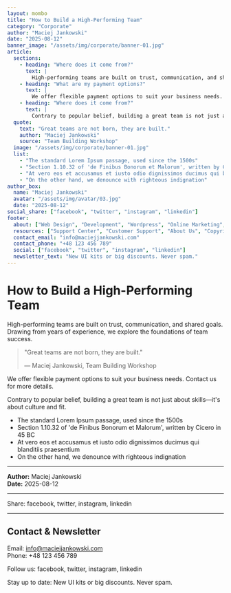 ```yaml
---
layout: mombo
title: "How to Build a High-Performing Team"
category: "Corporate"
author: "Maciej Jankowski"
date: "2025-08-12"
banner_image: "/assets/img/corporate/banner-01.jpg"
article:
  sections:
    - heading: "Where does it come from?"
      text: |
        High-performing teams are built on trust, communication, and shared goals. Drawing from years of experience, we explore the foundations of team success.
    - heading: "What are my payment options?"
      text: |
        We offer flexible payment options to suit your business needs. Contact us for more details.
    - heading: "Where does it come from?"
      text: |
        Contrary to popular belief, building a great team is not just about skills—it's about culture and fit.
  quote:
    text: "Great teams are not born, they are built."
    author: "Maciej Jankowski"
    source: "Team Building Workshop"
  image: "/assets/img/corporate/banner-01.jpg"
  list:
    - "The standard Lorem Ipsum passage, used since the 1500s"
    - "Section 1.10.32 of 'de Finibus Bonorum et Malorum', written by Cicero in 45 BC"
    - "At vero eos et accusamus et iusto odio dignissimos ducimus qui blanditiis praesentium"
    - "On the other hand, we denounce with righteous indignation"
author_box:
  name: "Maciej Jankowski"
  avatar: "/assets/img/avatar/03.jpg"
  date: "2025-08-12"
social_share: ["facebook", "twitter", "instagram", "linkedin"]
footer:
  about: ["Web Design", "Development", "Wordpress", "Online Marketing", "SEO Marketing"]
  resources: ["Support Center", "Customer Support", "About Us", "Copyright", "Popular Campaign"]
  contact_email: "info@maciejjankowski.com"
  contact_phone: "+48 123 456 789"
  social: ["facebook", "twitter", "instagram", "linkedin"]
  newsletter_text: "New UI kits or big discounts. Never spam."
---
```


# How to Build a High-Performing Team

High-performing teams are built on trust, communication, and shared goals. Drawing from years of experience, we explore the foundations of team success.

> "Great teams are not born, they are built."
> 
> — Maciej Jankowski, Team Building Workshop

We offer flexible payment options to suit your business needs. Contact us for more details.

Contrary to popular belief, building a great team is not just about skills—it's about culture and fit.

- The standard Lorem Ipsum passage, used since the 1500s
- Section 1.10.32 of 'de Finibus Bonorum et Malorum', written by Cicero in 45 BC
- At vero eos et accusamus et iusto odio dignissimos ducimus qui blanditiis praesentium
- On the other hand, we denounce with righteous indignation

---

**Author:** Maciej Jankowski  
**Date:** 2025-08-12

---

Share: facebook, twitter, instagram, linkedin

---

## Contact & Newsletter

Email: info@maciejjankowski.com  
Phone: +48 123 456 789

Follow us: facebook, twitter, instagram, linkedin

Stay up to date: New UI kits or big discounts. Never spam.
